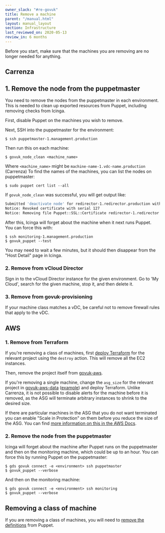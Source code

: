 ```yaml
---
owner_slack: "#re-govuk"
title: Remove a machine
parent: "/manual.html"
layout: manual_layout
section: Infrastructure
last_reviewed_on: 2020-05-13
review_in: 6 months
---
```


Before you start, make sure that the machines you are removing are no longer
needed for anything.

## Carrenza

## 1. Remove the node from the puppetmaster

You need to remove the nodes from the puppetmaster in each environment.
This is needed to clean up exported resources from Puppet, including
removing checks from Icinga.

First, disable Puppet on the machines you wish to remove.

Next, SSH into the puppetmaster for the environment:

```console
$ ssh puppetmaster-1.management.production
```

Then run this on each machine:

```console
$ govuk_node_clean <machine_name>
```

Where `<machine_name>` might be `machine-name-1.vdc-name.production` (Carrenza)
To find the names of the machines, you can list the nodes on puppetmaster:

```console
$ sudo puppet cert list --all
```

If `govuk_node_clean` was successful, you will get output like:

```bash
Submitted 'deactivate node' for redirector-1.redirector.production with UUID 0fb445ff-d660-41eb-b6d2-eca40447d4bf
Notice: Revoked certificate with serial 127
Notice: Removing file Puppet::SSL::Certificate redirector-1.redirector.production at '/etc/puppet/ssl/ca/signed/redirector-1.redirector.production.pem'
```

After this, Icinga will forget about the machine when it next
runs Puppet. You can force this with:

```console
$ ssh monitoring-1.management.production
$ govuk_puppet --test
```

You may need to wait a few minutes, but it should then disappear from
the "Host Detail" page in Icinga.

### 2. Remove from vCloud Director

Sign in to the vCloud Director instance for the given environment.
Go to 'My Cloud', search for the given machine, stop it, and then
delete it.

### 3. Remove from govuk-provisioning

If your machine class matches a vDC, be careful not to remove firewall
rules that apply to the vDC.

## AWS

### 1. Remove from Terraform

If you're removing a class of machines, first [deploy Terraform][terraform]
for the relevant project using the `destroy` action. This will remove all the
EC2 instances.

Then, remove the project itself from [govuk-aws][].

If you're removing a single machine, change the `asg_size` for the
relevant project in [govuk-aws-data][]
([example][whitehall-backend-asg-size]) and deploy Terraform.  Unlike
Carrenza, it is not possible to disable alerts for the machine before
it is removed, as the ASG will terminate arbitrary instances to shrink
to the desired size.

If there are particular machines in the ASG that you do not want terminated
you can enable "Scale in Protection" on them before you reduce the size of the ASG. You
can find [more information on this in the AWS Docs](https://docs.aws.amazon.com/autoscaling/ec2/userguide/as-instance-termination.html).

[terraform]: /manual/deploying-terraform.html#ci-jenkins
[govuk-aws]: https://github.com/alphagov/govuk-aws/tree/master/terraform/projects
[govuk-aws-data]: https://github.com/alphagov/govuk-aws-data/tree/master/data
[whitehall-backend-asg-size]: https://github.com/alphagov/govuk-aws-data/blob/master/data/app-whitehall-backend/production/common.tfvars#L4

### 2. Remove the node from the puppetmaster

Icinga will forget about the machine after Puppet runs on the
puppetmaster and then on the monitoring machine, which could be up to
an hour.  You can force this by running Puppet on the puppetmaster:

```console
$ gds govuk connect -e <environment> ssh puppetmaster
$ govuk_puppet --verbose
```

And then on the monitoring machine:

```console
$ gds govuk connect -e <environment> ssh monitoring
$ govuk_puppet --verbose
```

## Removing a class of machine

If you are removing a class of machines, you will need to [remove the definitions][def] from Puppet.

[def]: https://github.com/alphagov/govuk-puppet/commit/8a971370a4b35de09a2e1a83ce3421f41f5d0520
